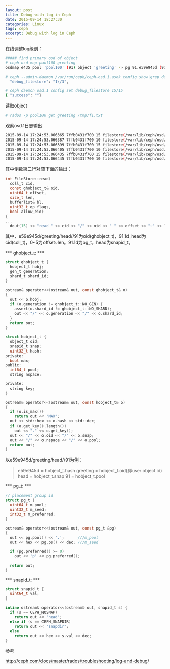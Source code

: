 ```yaml
---
layout: post
title: Debug with log in Ceph
date: 2015-09-14 18:27:30
categories: Linux
tags: ceph
excerpt: Debug with log in Ceph
---
```


在线调整log级别：

```sh
##### find primary osd of object
# ceph osd map pool100 greeting
osdmap e435 pool 'pool100' (91) object 'greeting' -> pg 91.e59e945d (91.1d) -> up ([1,0,2], p1) acting ([1,0,2], p1)

# ceph --admin-daemon /var/run/ceph/ceph-osd.1.asok config show|grep debug_filestore
  "debug_filestore": "1\/3",

# ceph daemon osd.1 config set debug_filestore 15/15
{ "success": ""}
```

读取object

```sh
# rados -p pool100 get greeting /tmp/f1.txt
```

观察osd.1日志输出

```sh
2015-09-14 17:24:53.066365 7ffb0431f700 15 filestore(/var/lib/ceph/osd/ceph-1) getattr 91.1d_head/e59e945d/greeting/head//91 '_'
2015-09-14 17:24:53.066387 7ffb0431f700 10 filestore(/var/lib/ceph/osd/ceph-1) getattr 91.1d_head/e59e945d/greeting/head//91 '_' = 235
2015-09-14 17:24:53.066399 7ffb0431f700 15 filestore(/var/lib/ceph/osd/ceph-1) getattr 91.1d_head/e59e945d/greeting/head//91 'snapset'
2015-09-14 17:24:53.066405 7ffb0431f700 10 filestore(/var/lib/ceph/osd/ceph-1) getattr 91.1d_head/e59e945d/greeting/head//91 'snapset' = 31
2015-09-14 17:24:53.066435 7ffb0431f700 15 filestore(/var/lib/ceph/osd/ceph-1) read 91.1d_head/e59e945d/greeting/head//91 0~5
2015-09-14 17:24:53.066445 7ffb0431f700 10 filestore(/var/lib/ceph/osd/ceph-1) FileStore::read 91.1d_head/e59e945d/greeting/head//91 0~5/5
```

其中倒数第二行对应下面的输出：

```c
int FileStore::read(
  coll_t cid,
  const ghobject_t& oid,
  uint64_t offset,
  size_t len,
  bufferlist& bl,
  uint32_t op_flags,
  bool allow_eio)
{
...
  dout(15) << "read " << cid << "/" << oid << " " << offset << "~" << len << dendl;
```

其中，e59e945d/greeting/head//91为oid(ghobject_t)，91.1d_head为cid(coll_t)，0~5为offset~len。91.1d为pg_t，head为snapid_t。

*** ghobject_t: ***

```c
struct ghobject_t {
  hobject_t hobj;
  gen_t generation;
  shard_t shard_id;
}

ostream& operator<<(ostream& out, const ghobject_t& o)
{
  out << o.hobj;
  if (o.generation != ghobject_t::NO_GEN) {
    assert(o.shard_id != ghobject_t::NO_SHARD);
    out << "/" << o.generation << "/" << o.shard_id;
  }
  return out;
}

struct hobject_t {
  object_t oid;
  snapid_t snap;
  uint32_t hash;
private:
  bool max;
public:
  int64_t pool;
  string nspace;

private:
  string key;
}

ostream& operator<<(ostream& out, const hobject_t& o)
{
  if (o.is_max())
    return out << "MAX";
  out << std::hex << o.hash << std::dec;
  if (o.get_key().length())
    out << "." << o.get_key();
  out << "/" << o.oid << "/" << o.snap;
  out << "/" << o.nspace << "/" << o.pool;
  return out;
}
```

以e59e945d/greeting/head//91为例：

>  e59e945d = hobject_t.hash
>  greeting = hobject_t.oid(即user object id)
>  head = hobject_t.snap
>  91 = hobject_t.pool

*** pg_t: ***

```c
// placement group id
struct pg_t {
  uint64_t m_pool;
  uint32_t m_seed;
  int32_t m_preferred;
}

ostream& operator<<(ostream& out, const pg_t &pg)
{
  out << pg.pool() << '.';      ///m_pool
  out << hex << pg.ps() << dec; ///m_seed

  if (pg.preferred() >= 0)
    out << 'p' << pg.preferred();

  return out;
}
```

*** snapid_t: ***

```c
struct snapid_t {
  uint64_t val;
}

inline ostream& operator<<(ostream& out, snapid_t s) {
  if (s == CEPH_NOSNAP)
    return out << "head";
  else if (s == CEPH_SNAPDIR)
    return out << "snapdir";
  else
    return out << hex << s.val << dec;
}
```

参考

http://ceph.com/docs/master/rados/troubleshooting/log-and-debug/